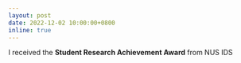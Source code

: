 ```yaml
---
layout: post
date: 2022-12-02 10:00:00+0800
inline: true
---
```


I received the **Student Research Achievement Award** from NUS IDS
